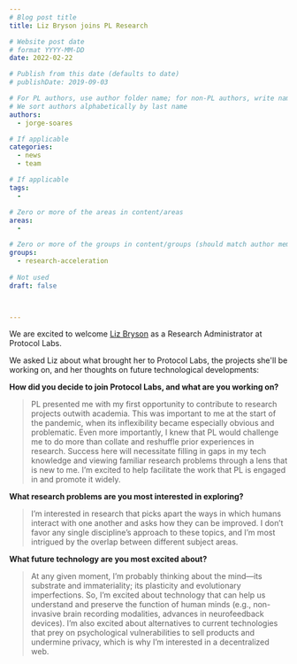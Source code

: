 ```yaml
---
# Blog post title
title: Liz Bryson joins PL Research

# Website post date
# format YYYY-MM-DD
date: 2022-02-22

# Publish from this date (defaults to date)
# publishDate: 2019-09-03

# For PL authors, use author folder name; for non-PL authors, write name as in paper within ""
# We sort authors alphabetically by last name
authors:
  - jorge-soares

# If applicable
categories:
  - news
  - team

# If applicable
tags:
  -

# Zero or more of the areas in content/areas
areas:
  -

# Zero or more of the groups in content/groups (should match author membership)
groups:
  - research-acceleration
  
# Not used
draft: false



---
```


We are excited to welcome [Liz Bryson](/authors/liz-bryson) as a Research Administrator at Protocol Labs.  

We asked Liz about what brought her to Protocol Labs, the projects she'll be working on, and her thoughts on future technological developments:

**How did you decide to join Protocol Labs, and what are you working on?**

> PL presented me with my first opportunity to contribute to research projects outwith academia. This was important to me at the start of the pandemic, when its inflexibility became especially obvious and problematic. Even more importantly, I knew that PL would challenge me to do more than collate and reshuffle prior experiences in research. Success here will necessitate filling in gaps in my tech knowledge and viewing familiar research problems through a lens that is new to me. I’m excited to help facilitate the work that PL is engaged in and promote it widely.

**What research problems are you most interested in exploring?**

> I’m interested in research that picks apart the ways in which humans interact with one another and asks how they can be improved. I don’t favor any single discipline’s approach to these topics, and I’m most intrigued by the overlap between different subject areas.

**What future technology are you most excited about?**

> At any given moment, I’m probably thinking about the mind—its substrate and immateriality; its plasticity and evolutionary imperfections. So, I’m excited about technology that can help us understand and preserve the function of human minds (e.g., non-invasive brain recording modalities, advances in neurofeedback devices). I’m also excited about alternatives to current technologies that prey on psychological vulnerabilities to sell products and undermine privacy, which is why I’m interested in a decentralized web.
